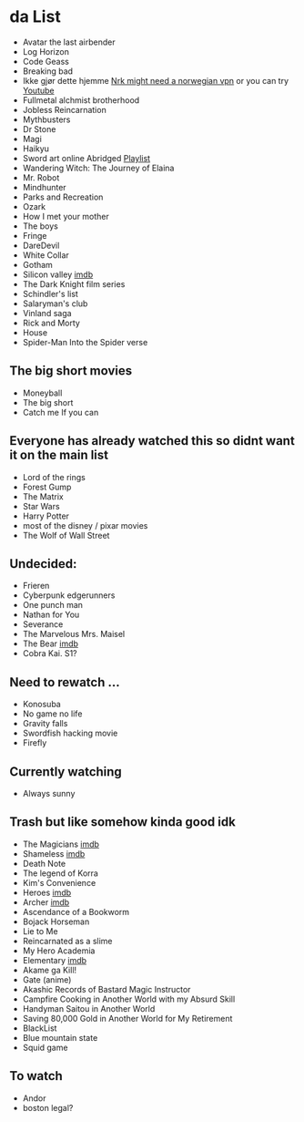 
# da List
* Avatar the last airbender
* Log Horizon
* Code Geass
* Breaking bad
* Ikke gjør dette hjemme [Nrk might need a norwegian vpn](https://tv.nrk.no/serie/ikke-gjoer-dette-hjemme/sesong/1) or you can try [Youtube](https://www.youtube.com/playlist?list=PLE279C4930CF39A89)
* Fullmetal alchmist brotherhood
* Jobless Reincarnation
* Mythbusters
* Dr Stone
* Magi
* Haikyu
* Sword art online Abridged [Playlist](https://www.youtube.com/watch?v=V6kJKxvbgZ0&list=PLuAOJfsMefuej06Q3n4QrSSC7qYjQ-FlU)
* Wandering Witch: The Journey of Elaina
* Mr. Robot
* Mindhunter
* Parks and Recreation
* Ozark
* How I met your mother
* The boys
* Fringe
* DareDevil
* White Collar
* Gotham
* Silicon valley [imdb](https://www.imdb.com/title/tt2575988)
* The Dark Knight film series
* Schindler's list
* Salaryman's club
* Vinland saga
* Rick and Morty
* House
* Spider-Man Into the Spider verse

## The big short movies
* Moneyball
* The big short
* Catch me If you can

## Everyone has already watched this so didnt want it on the main list 
* Lord of the rings
* Forest Gump
* The Matrix
* Star Wars
* Harry Potter
* most of the disney / pixar movies
* The Wolf of Wall Street



## Undecided:
* Frieren
* Cyberpunk edgerunners
* One punch man
* Nathan for You
* Severance
* The Marvelous Mrs. Maisel
* The Bear [imdb](https://www.imdb.com/title/tt14452776/?ref_=chttvtp_i_167)
* Cobra Kai. S1?

## Need to rewatch ...
* Konosuba
* No game no life
* Gravity falls
* Swordfish hacking movie
* Firefly

## Currently watching
* Always sunny


## Trash but like somehow kinda good idk
* The Magicians [imdb](https://www.imdb.com/title/tt4254242/)
* Shameless [imdb](https://www.imdb.com/title/tt1586680/?ref_=chttvtp_t_211)
* Death Note
* The legend of Korra
* Kim's Convenience 
* Heroes [imdb](https://www.imdb.com/title/tt0813715/)
* Archer [imdb](https://www.imdb.com/title/tt1486217/?ref_=chttvtp_i_155)
* Ascendance of a Bookworm
* Bojack Horseman 
* Lie to Me
* Reincarnated as a slime
* My Hero Academia
* Elementary [imdb](https://www.imdb.com/title/tt2191671/)
* Akame ga Kill!
* Gate (anime)
* Akashic Records of Bastard Magic Instructor
* Campfire Cooking in Another World with my Absurd Skill
* Handyman Saitou in Another World
* Saving 80,000 Gold in Another World for My Retirement
* BlackList
* Blue mountain state
* Squid game




## To watch
* Andor
* boston legal?